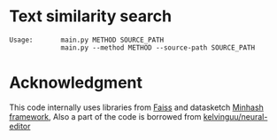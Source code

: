 # Text similarity search

```
Usage:       main.py METHOD SOURCE_PATH
             main.py --method METHOD --source-path SOURCE_PATH
```

# Acknowledgment
This code internally uses libraries from [Faiss](https://github.com/facebookresearch/faiss) and datasketch [Minhash framework](http://ekzhu.com/datasketch/lsh.html), Also a part of the code is borrowed from [kelvinguu/neural-editor](https://github.com/kelvinguu/neural-editor)
